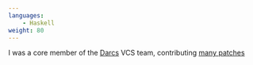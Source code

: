 ```yaml
---
languages:
    - Haskell
weight: 80
---
```


I was a core member of the [Darcs][darcs] VCS team, contributing [many
patches][darcs-patches]

[darcs]: http://www.darcs.net
[darcs-patches]: http://bugs.darcs.net/patch?%40search_text=&title=&%40columns=title&id=&%40columns=id&%40sort=id&creation=&creator=owst&activity=&%40columns=activity&%40columns=status&%40columns=assignedto&%40pagesize=500&%40startwith=0&%40sortdir=on&%40queryname=&%40old-queryname=&%40action=search
